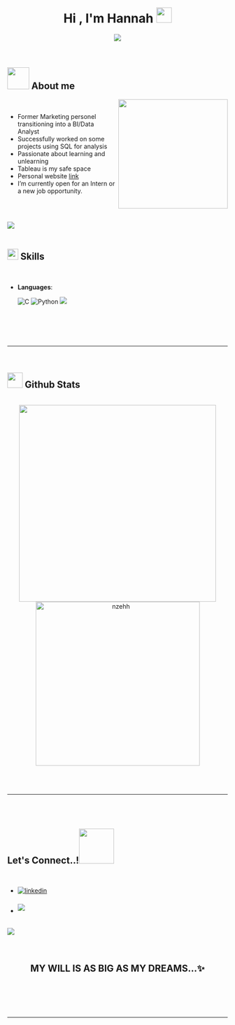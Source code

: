 <h1 align="center"><b>Hi , I'm Hannah </b><img src="https://media.giphy.com/media/hvRJCLFzcasrR4ia7z/giphy.gif" width="35"></h1>
<!--  -->
<p align="center">
  <a href="https://github.com/DenverCoder1/readme-typing-svg"><img src="https://readme-typing-svg.herokuapp.com?font=Time+New+Roman&color=cyan&size=25&center=true&vCenter=true&width=600&height=100&lines=I'm+a+Data+Analyst,;++;SQL+Enthausiat..&hearts;++Python+Newbie,;former+Marketing+Officer,;++Active+Learner/Researcher,;Love+to+learn+new+stuffs..<3"></a>
</p>


<br>

	
## <picture><img src = "https://icons8.com/icons/set/about-me" width = 50px></picture> **About me**

<picture> <img align="right" src="https://icons8.com/icons/set/about-me/mdImages/Right_Side.gif" width = 250px></picture>

<br>

- Former Marketing personel transitioning into a BI/Data Analyst
- Successfully worked on some projects using SQL for analysis
- Passionate about learning and unlearning
- Tableau is my safe space 
- Personal website [link](https://nzehh.github.io/HANNAH.BIANALYST.github.IO/)
- I’m currently open for an Intern or a new job opportunity.

<br><br>

<img src="https://user-images.githubusercontent.com/73097560/115834477-dbab4500-a447-11eb-908a-139a6edaec5c.gif"><br><br>

## <img src="https://media2.giphy.com/media/QssGEmpkyEOhBCb7e1/giphy.gif?cid=ecf05e47a0n3gi1bfqntqmob8g9aid1oyj2wr3ds3mg700bl&rid=giphy.gif" width ="25"><b> Skills</b>
<br>

<p align="center">

- **Languages**:
    
    ![C](https://img.shields.io/badge/mysql-blue)
    ![Python](https://img.shields.io/badge/Python%20-%2314354C.svg?style=for-the-badge&logo=python&logoColor=white)
     ![](https://img.shields.io/badge/SMSS-blue)


<br>   

</p>

<br>
<br>

-----

<br>


## <img src="https://media.giphy.com/media/iY8CRBdQXODJSCERIr/giphy.gif" width="35"><b> Github Stats </b>
<br>

<div align="center">

<a href="https://https://github.com/nzehh/">
  <img src="https://github-readme-stats.vercel.app/api?username=nzehh&include_all_commits=true&count_private=true&show_icons=true&line_height=20&title_color=7A7ADB&icon_color=2234AE&text_color=D3D3D3&bg_color=0,000000,130F40" width="450"/>
  <img src="https://github-readme-stats.vercel.app/api/top-langs?username=nzehh&show_icons=true&locale=en&layout=compact&line_height=20&title_color=7A7ADB&icon_color=2234AE&text_color=D3D3D3&bg_color=0,000000,130F40" width="375"  alt="nzehh"/>

</a>
</div>

<br>
<br>
<br>

-----

<br>
<br>

## <b> Let's Connect..!</b><img src="https://github.com/nzehh/raw/main/assets/mdImages/handshake.gif" width ="80">
<br>
<div align='left'>

<ul>

<li>
<a href="https://www.linkedin.com/in/hannah-nzeh-b734ab147" target="_blank">
<img src="https://img.shields.io/badge/linkedin:  Hannah-%2300acee.svg?color=405DE6&style=for-the-badge&logo=linkedin&logoColor=white" alt=linkedin style="margin-bottom: 5px;"/>
</a>
</li>
<br>
<li>
<a href="mailto:Hannahnzeh46@gmail.com" target="_blank">
<img src="https://img.shields.io/badge/gmail:  Hannahnzeh-%23EA4335.svg?style=for-the-badge&logo=gmail&logoColor=white" t=mail style="margin-bottom: 5px;" />
</a>
</li>
	
</ul>
</div>

<br>
<img src="https://user-images.githubusercontent.com/73097560/115834477-dbab4500-a447-11eb-908a-139a6edaec5c.gif">
<br>
<br>
<br>

<div align='center'>

## <b>MY WILL IS AS BIG AS MY DREAMS...✨</b>

</div>
<br>
<br>
<br>
<br>

---

<br>

<!---
nzehh/nzehh is a ✨ special ✨ repository because its `README.md` (this file) appears on your GitHub profile.
You can click the Preview link to take a look at your changes.
--->
